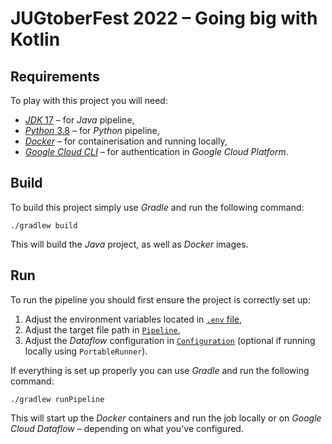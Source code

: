 # JUGtoberFest 2022 – Going big with Kotlin

## Requirements
To play with this project you will need:
- [_JDK_ 17](https://adoptium.net/en-GB/temurin/releases/?version=17) – for _Java_ pipeline,
- [_Python_ 3.8](https://www.python.org/downloads/release/python-380/) – for _Python_ pipeline,
- [_Docker_](https://docs.docker.com/desktop/install/mac-install/) – for containerisation and running locally,
- [_Google Cloud CLI_](https://cloud.google.com/sdk/docs/install-sdk) – for authentication in _Google Cloud Platform_.

## Build
To build this project simply use _Gradle_ and run the following command:
```shell
./gradlew build
```
This will build the _Java_ project, as well as _Docker_ images.

## Run
To run the pipeline you should first ensure the project is correctly set up:
1. Adjust the environment variables located in [`.env` file](.env),
2. Adjust the target file path in [`Pipeline`](src/main/kotlin/pl/allegro/tech/jugtoberfest2022/Pipeline.kt),
3. Adjust the _Dataflow_ configuration in [`Configuration`](src/main/kotlin/pl/allegro/tech/jugtoberfest2022/Configuration.kt)
   (optional if running locally using `PortableRunner`).

If everything is set up properly you can use _Gradle_ and run the following command:
```shell
./gradlew runPipeline
```
This will start up the _Docker_ containers and run the job locally or on _Google Cloud Dataflow_ – depending on what you've configured.
